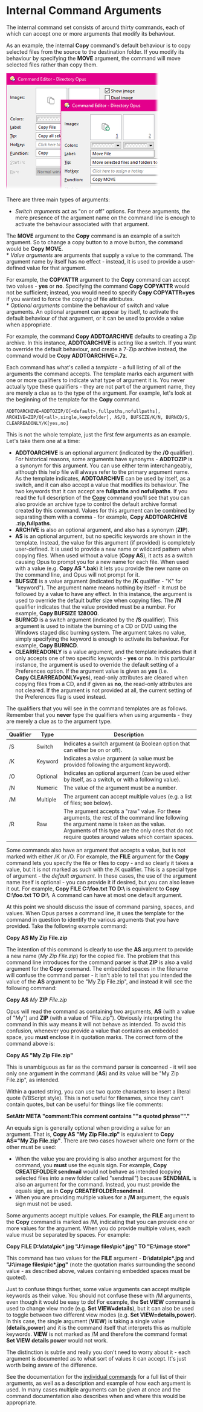 # Internal Command Arguments

The internal command set consists of around thirty commands, each of which can accept one or more arguments that modify its behaviour.

As an example, the internal **Copy** command's default behaviour is to copy selected files from the source to the destination folder. If you modify its behaviour by specifying the **MOVE** argument, the command will move selected files rather than copy them.

![](/Manual/images/media/copy_vs_move.png) 

There are three main types of arguments:

- *Switch arguments* act as "on or off" options. For these arguments, the mere presence of the argument name on the command line is enough to activate the behaviour associated with that argument.

The **MOVE** argument to the **Copy** command is an example of a switch argument. So to change a copy button to a move button, the command would be **Copy MOVE**.  
\* *Value arguments* are arguments that supply a value to the command. The argument name by itself has no effect - instead, it is used to provide a user-defined value for that argument.

For example, the **COPYATTR** argument to the **Copy** command can accept two values - **yes** or **no**. Specifying the command **Copy COPYATTR** would not be sufficient; instead, you would need to specify **Copy COPYATTR=yes** if you wanted to force the copying of file attributes.  
\* *Optional arguments* combine the behaviour of switch and value arguments. An optional argument can appear by itself, to activate the default behaviour of that argument, or it can be used to provide a value when appropriate.

For example, the command **Copy ADDTOARCHIVE** defaults to creating a Zip archive. In this instance, **ADDTOARCHIVE** is acting like a switch. If you want to override the default behaviour, and create a 7-Zip archive instead, the command would be **Copy ADDTOARCHIVE=.7z**.

Each command has what's called a *template* - a full listing of all of the arguments the command accepts. The template marks each argument with one or more qualifiers to indicate what type of argument it is. You never actually type these qualifiers - they are not part of the argument name, they are merely a clue as to the type of the argument. For example, let's look at the beginning of the template for the **Copy** command.

    ADDTOARCHIVE=ADDTOZIP/O[<default>,fullpaths,nofullpaths], ARCHIVE=ZIP/O[<all>,single,keepfolder], AS/O, BUFSIZE/K/N, BURNCD/S, CLEARREADONLY/K[yes,no]

This is not the whole template, just the first few arguments as an example. Let's take them one at a time:

- **ADDTOARCHIVE** is an optional argument (indicated by the **/O** qualifier). For historical reasons, some arguments have synonyms - **ADDTOZIP** is a synonym for this argument. You can use either term interchangeably, although this help file will always refer to the primary argument name. As the template indicates, **ADDTOARCHIVE** can be used by itself, as a switch, and it can also accept a value that modifies its behaviour. The two keywords that it can accept are **fullpaths** and **nofullpaths**. If you read the full description of the **[Copy](/Manual/reference/command_reference/internal_commands/copy.md)** command you'll see that you can also provide an archive type to control the default archive format created by this command. Values for this argument can be combined by separating them with a comma - for example, **Copy ADDTOARCHIVE .zip,fullpaths**.
- **ARCHIVE** is also an optional argument, and also has a synonym (**ZIP**).
- **AS** is an optional argument, but no specific keywords are shown in the template. Instead, the value for this argument (if provided) is completely user-defined. It is used to provide a new name or wildcard pattern when copying files. When used without a value (**Copy AS**), it acts as a switch causing Opus to prompt you for a new name for each file. When used with a value (e.g. **Copy AS \*.bak**) it lets you provide the new name on the command line, and Opus will not prompt for it.
- **BUFSIZE** is a value argument (indicated by the **/K** qualifier - "K" for "keyword"). The argument name means nothing by itself - it must be followed by a value to have any effect. In this instance, the argument is used to override the default buffer size when copying files. The **/N** qualifier indicates that the value provided must be a number. For example, **Copy BUFSIZE 128000**.
- **BURNCD** is a switch argument (indicated by the **/S** qualifier). This argument is used to initiate the burning of a CD or DVD using the Windows staged disc burning system. The argument takes no value, simply specifying the keyword is enough to activate its behaviour. For example, **Copy BURNCD**.
- **CLEARREADONLY** is a value argument, and the template indicates that it only accepts one of two specific keywords - **yes** or **no**. In this particular instance, the argument is used to override the default setting of a Preferences option. If the argument value is given as **yes** (i.e. **Copy CLEARREADONLY=yes**), read-only attributes are cleared when copying files from a CD, and if given as **no**, the read-only attributes are not cleared. If the argument is not provided at all, the current setting of the Preferences flag is used instead.

The qualifiers that you will see in the command templates are as follows. Remember that you **never** type the qualifiers when using arguments - they are merely a clue as to the argument type.

<table>
<thead>
<tr class="header">
<th>Qualifier</th>
<th>Type</th>
<th>Description</th>
</tr>
</thead>
<tbody>
<tr class="odd">
<td>/S</td>
<td>Switch</td>
<td>Indicates a switch argument (a Boolean option that can either be on or off).</td>
</tr>
<tr class="even">
<td>/K</td>
<td>Keyword</td>
<td>Indicates a value argument (a value must be provided following the argument keyword).</td>
</tr>
<tr class="odd">
<td>/O</td>
<td>Optional</td>
<td>Indicates an optional argument (can be used either by itself, as a switch, or with a following value).</td>
</tr>
<tr class="even">
<td>/N</td>
<td>Numeric</td>
<td>The value of the argument must be a number.</td>
</tr>
<tr class="odd">
<td>/M</td>
<td>Multiple</td>
<td>The argument can accept multiple values (e.g. a list of files; see below).</td>
</tr>
<tr class="even">
<td>/R</td>
<td>Raw</td>
<td>The argument accepts a "raw" value. For these arguments, the rest of the command line following the argument name is taken as the value.<br />
Arguments of this type are the only ones that do not require quotes around values which contain spaces.</td>
</tr>
</tbody>
</table>

Some commands also have an argument that accepts a value, but is not marked with either /K or /O. For example, the **FILE** argument for the **Copy** command lets you specify the file or files to copy - and so clearly it takes a value, but it is not marked as such with the /K qualifier. This is a special type of argument - the *default argument*. In these cases, the use of the argument name itself is optional - you can provide it if desired, but you can also leave it out. For example, **Copy FILE C:\foo.txt TO D:\\** is equivalent to **Copy C:\foo.txt TO D:\\**. A command can have at most one default argument.

At this point we should discuss the issue of command parsing, spaces, and values. When Opus parses a command line, it uses the template for the command in question to identify the various arguments that you have provided. Take the following example command:

**Copy AS My Zip File.zip**

The intention of this command is clearly to use the **AS** argument to provide a new name (*My Zip File.zip*) for the copied file. The problem that this command line introduces for the command parser is that **ZIP** is also a valid argument for the **Copy** command. The embedded spaces in the filename will confuse the command parser - it isn't able to tell that you intended the value of the **AS** argument to be "My Zip File.zip", and instead it will see the following command:

**Copy AS** *My* **ZIP** *File.zip*

Opus will read the command as containing two arguments, **AS** (with a value of "My") and **ZIP** (with a value of "File.zip"). Obviously interpreting the command in this way means it will not behave as intended. To avoid this confusion, whenever you provide a value that contains an embedded space, you **must** enclose it in quotation marks. The correct form of the command above is:

**Copy AS "My Zip File.zip"**

This is unambiguous as far as the command parser is concerned - it will see only one argument in the command (**AS**) and its value will be "My Zip File.zip", as intended.

Within a quoted string, you can use two quote characters to insert a literal quote (VBScript style). This is not useful for filenames, since they can't contain quotes, but can be useful for things like file comments:

**SetAttr META "comment:This comment contains ""a quoted phrase""."**

An equals sign is generally optional when providing a value for an argument. That is, **Copy AS "My Zip File.zip"** is equivalent to **Copy AS="My Zip File.zip"**. There are two cases however where one form or the other must be used:

- When the value you are providing is also another argument for the command, you **must** use the equals sign. For example, **Copy CREATEFOLDER sendmail** would not behave as intended (copying selected files into a new folder called "sendmail") because **SENDMAIL** is also an argument for the command. Instead, you must provide the equals sign, as in **Copy CREATEFOLDER=sendmail**.
- When you are providing multiple values for a **/M** argument, the equals sign must not be used.

Some arguments accept multiple values. For example, the **FILE** argument to the **Copy** command is marked as /M, indicating that you can provide one or more values for the argument. When you do provide multiple values, each value must be separated by spaces. For example:

**Copy FILE D:\data\pic\*.jpg "J:\image files\pic\*.jpg" TO "E:\image store"**

This command has two values for the **FILE** argument - **D:\data\pic\*.jpg** and **"J:\image files\pic\*.jpg"** (note the quotation marks surrounding the second value - as described above, values containing embedded spaces must be quoted).

Just to confuse things further, some value arguments can accept multiple keywords as their value. You should not confuse these with /M arguments, even though it would be easy to do! For example, the **Set VIEW** command is used to change view mode (e.g. **Set VIEW=details**), but it can also be used to toggle between two different view modes (e.g. **Set VIEW=details,power**). In this case, the single argument (**VIEW**) is taking a single value (**details,power**) and it is the command itself that interprets this as multiple keywords. **VIEW** is not marked as /M and therefore the command format **Set VIEW details power** would not work.

The distinction is subtle and really you don't need to worry about it - each argument is documented as to what sort of values it can accept. It's just worth being aware of the difference.

See the documentation for the [individual commands](/Manual/reference/command_reference/internal_commands/RAEDME.md) for a full list of their arguments, as well as a description and example of how each argument is used. In many cases multiple arguments can be given at once and the command documentation also describes when and where this would be appropriate.
